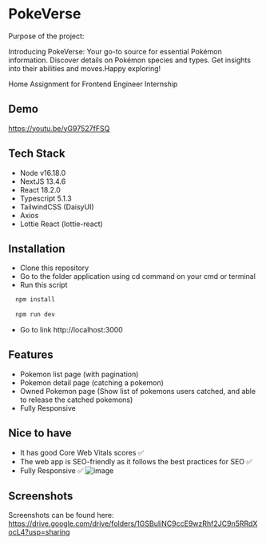 
# PokeVerse
Purpose of the project:

Introducing PokeVerse: Your go-to source for essential Pokémon information. Discover details on Pokémon species and types. Get insights into their abilities and moves.Happy exploring! 

Home Assignment for Frontend Engineer Internship


## Demo

https://youtu.be/yG97527fFSQ

## Tech Stack

- Node v16.18.0
- NextJS 13.4.6
- React 18.2.0
- Typescript 5.1.3
- TailwindCSS (DaisyUI)
- Axios
- Lottie React (lottie-react)

## Installation
- Clone this repository
- Go to the folder application using cd command on your cmd or terminal
- Run this script
```bash
  npm install
  
  npm run dev

```
- Go to link http://localhost:3000
    
## Features

- Pokemon list page (with pagination)
- Pokemon detail page (catching a pokemon)
- Owned Pokemon page (Show list of pokemons users catched, and able to release the catched pokemons)
- Fully Responsive

## Nice to have 
- It has good Core Web Vitals scores ✅
- The web app is SEO-friendly as it follows the best practices for SEO ✅
- Fully Responsive ✅
![image](https://github.com/alaqsaka/PokeVerse/assets/40936981/4fb82332-82ff-46e5-9429-e240ae1eec66)



## Screenshots
Screenshots can be found here: 
https://drive.google.com/drive/folders/1GSBuIiNC9ccE9wzRhf2JC9n5RRdXocL4?usp=sharing
